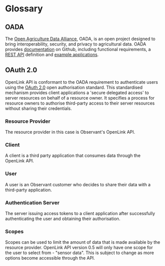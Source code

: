 # Glossary

## OADA
The [Open Agriculture Data Alliance](http://openag.io/), OADA, is an open project designed to bring interoperability, security, and privacy to agricultural data. OADA provides [documentation](https://github.com/OADA/oada-docs) on Github, including functional requirements, a [REST API](https://github.com/OADA/oada-docs/tree/master/rest-specs) definition and [example applications](https://github.com/oada).

## OAuth 2.0  
OpenLink API is conformant to the OADA requirement to authenticate users using the [OAuth 2.0](http://oauth.net/) open authorisation standard. This standardised mechanism provides client applications a 'secure delegated access' to server resources on behalf of a resource owner. It specifies a process for resource owners to authorise third-party access to their server resources without sharing their credentials.

### Resource Provider
The resource provider in this case is Observant's OpenLink API.

### Client  
A client is a third party application that consumes data through the OpenLink API.

### User  
A user is an Observant customer who decides to share their data with a third-party application.

### Authentication Server  
The server issuing access tokens to a client application after successfully authenticating the user and obtaining their authorisation.

### Scopes  
Scopes can be used to limit the amount of data that is made available by the resource provider. OpenLink API version 0.5 will only have one scope for the user to select from - "sensor data". This is subject to change as more options become accessible through the API.
